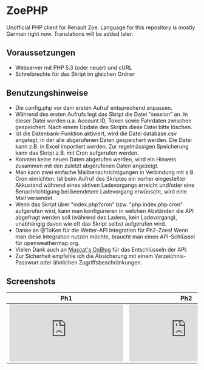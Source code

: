 # ZoePHP
Unofficial PHP client for Renault Zoe.
Language for this repository is mostly German right now.
Translations will be added later.

## Voraussetzungen
* Webserver mit PHP 5.3 (oder neuer) und cURL
* Schreibrechte für das Skript im gleichen Ordner

## Benutzungshinweise
* Die config.php vor dem ersten Aufruf entsprechend anpassen.
* Während des ersten Aufrufs legt das Skript die Datei "session" an. In dieser Datei werden u.a. Account ID, Token sowie Fahrdaten zwischen gespeichert. Nach einem Update des Skripts diese Datei bitte löschen.
* Ist die Datenbank-Funktion aktiviert, wird die Datei database.csv angelegt, in der alle abgerufenen Daten gespeichert werden. Die Datei kann z.B. in Excel importiert werden. Zur regelmässigen Speicherung kann das Skript z.B. mit Cron aufgerufen werden.
* Konnten keine neuen Daten abgerufen werden, wird ein Hinweis zusammen mit den zuletzt abgerufenen Daten angezeigt.
* Man kann zwei einfache Mailbenachrichtigungen in Verbindung mit z.B. Cron einrichten: Ist beim Aufruf des Skriptes ein vorher eingestellter Akkustand während eines aktiven Ladevorgangs erreicht und/oder eine Benachrichtigung bei beendetem Ladevorgang erwünscht, wird eine Mail versendet.
* Wenn das Skript über "index.php?cron" bzw. "php index.php cron" aufgerufen wird, kann man konfigurieren in welchen Abständen die API abgefragt werden soll (während des Ladens, kein Ladevorgang), unabhängig davon wie oft das Skript selbst aufgerufen wird.
* Danke an @ToKen für die Wetter-API Integration für Ph2-Zoes! Wenn man diese Integration nutzen möchte, braucht man einen API-Schlüssel für openweathermap.org.
* Vielen Dank auch an [Muscat's OxBlog](https://muscatoxblog.blogspot.com/2019/07/delving-into-renaults-new-api.html) für das Entschlüsseln der API.
* Zur Sicherheit empfehle ich die Absicherung mit einem Verzeichnis-Passwort oder ähnlichen Zugriffsbeschränkungen.

## Screenshots
Ph1 | Ph2
------------ | -------------
![Screenshot Ph1](https://www.goingelectric.de/forum/download/file.php?id=99102) | ![Screenshot Ph2](https://www.goingelectric.de/forum/download/file.php?id=99103)

